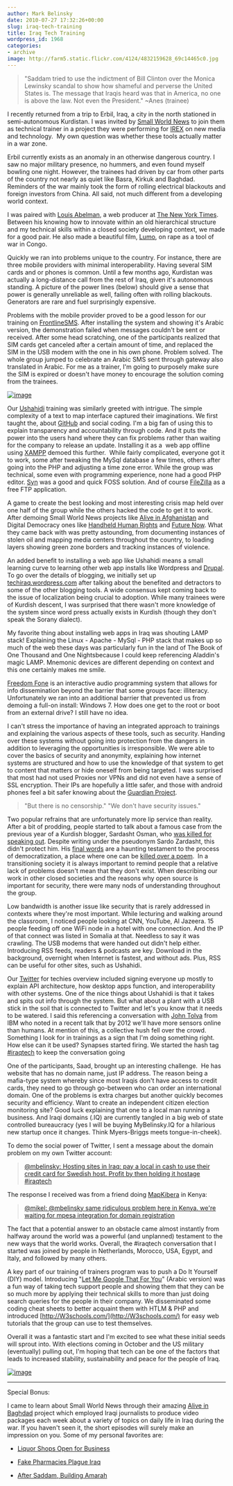 ```yaml
---
author: Mark Belinsky
date: 2010-07-27 17:32:26+00:00
slug: iraq-tech-training
title: Iraq Tech Training
wordpress_id: 1968
categories:
- archive
image: http://farm5.static.flickr.com/4124/4832159628_69c14465c0.jpg
---
```


> "Saddam tried to use the indictment of Bill Clinton over the Monica Lewinsky scandal to show how shameful and perverse the United States is. The message that Iraqis heard was that in America, no one is above the law. Not even the President." ~Anes (trainee)


I recently returned from a trip to Erbil, Iraq, a city in the north stationed in semi-autonomous Kurdistan. I was invited by [Small World News](http://smallworldnews.tv/) to join them as technical trainer in a project they were performing for [IREX](http://www.irex.org/) on new media and technology.  My own question was whether these tools actually matter in a war zone.

Erbil currently exists as an anomaly in an otherwise dangerous country. I saw no major military presence, no hummers, and even found myself bowling one night. However, the trainees had driven by car from other parts of the country not nearly as quiet like Basra, Kirkuk and Baghdad. Reminders of the war mainly took the form of rolling electrical blackouts and foreign investors from China. All said, not much different from a developing world context.

I was paired with [Louis Abelman](http://twitter.com/louis_abelman), a web producer at [The New York Times](http://atwar.blogs.nytimes.com/author/louis-abelman/). Between his knowing how to innovate within an old hierarchical structure and my technical skills within a closed society developing context, we made for a good pair. He also made a beautiful film, [Lumo](http://www.gomafilmproject.org/), on rape as a tool of war in Congo.

Quickly we ran into problems unique to the country. For instance, there are three mobile providers with minimal interoperability. Having several SIM cards and or phones is common. Until a few months ago, Kurdistan was actually a long-distance call from the rest of Iraq, given it's autonomous standing. A picture of the power lines (below) should give a sense that power is generally unreliable as well, failing often with rolling blackouts. Generators are rare and fuel surprisingly expensive.

Problems with the mobile provider proved to be a good lesson for our training on [FrontlineSMS](http://www.frontlinesms.com/). After installing the system and showing it's Arabic version, the demonstration failed when messages couldn't be sent or received. After some head scratching, one of the participants realized that SIM cards get canceled after a certain amount of time, and replaced the SIM in the USB modem with the one in his own phone. Problem solved. The whole group jumped to celebrate an Arabic SMS sent through gateway also translated in Arabic. For me as a trainer, I'm going to purposely make sure the SIM is expired or doesn't have money to encourage the solution coming from the trainees.

[![image](http://farm5.static.flickr.com/4124/4832159628_69c14465c0.jpg)](http://www.flickr.com/photos/digitaldemocracy/4832159628/)

Our [Ushahidi](http://ushahidi.com/) training was similarly greeted with intrigue. The simple complexity of a text to map interface captured their imaginations. We first taught the, about [GitHub](https://github.com/) and social coding. I'm a big fan of using this to explain transparency and accountability through code. And it puts the power into the users hand where they can fix problems rather than waiting for the company to release an update. Installing it as a  web app offline using [XAMPP](http://www.apachefriends.org/en/xampp.html) demoed this further.  While fairly complicated, everyone got it to work, some after tweaking the MySql database a few times, others after going into the PHP and adjusting a time zone error. While the group was technical, some even with programming experience, none had a good PHP editor. [Syn](http://sourceforge.net/projects/syn/) was a good and quick FOSS solution. And of course [FileZilla](http://filezilla-project.org/) as a free FTP application.

A game to create the best looking and most interesting crisis map held over one half of the group while the others hacked the code to get it to work. After demoing Small World News projects like [Alive in Afghanistan](http://aliveinafghanistan.org/) and Digital Democracy ones like [Handheld Human Rights](http://handheldhumanrights.org/) and [Future Now](http://handheldhumanrights.org/nyc). What they came back with was pretty astounding, from documenting instances of stolen oil and mapping media centers throughout the country, to loading layers showing green zone borders and tracking instances of violence.

An added benefit to installing a web app like Ushahidi means a small learning curve to learning other web app installs like Wordpress and [Drupal](http://drupal.org/). To go over the details of blogging, we initially set up [techiraq.wordpress.com](http://techiraq.wordpress.com) after talking about the benefited and detractors to some of the other blogging tools. A wide consensus kept coming back to the issue of localization being crucial to adoption. While many trainees were of Kurdish descent, I was surprised that there wasn't more knowledge of the system since word press actually exists in Kurdish (though they don't speak the Sorany dialect).

My favorite thing about installing web apps in Iraq was shouting LAMP stack! Explaining the Linux - Apache - MySql - PHP stack that makes up so much of the web these days was particularly fun in the land of The Book of One Thousand and One Nightsbecause I could keep referencing Aladdin's magic LAMP. Mnemonic devices are different depending on context and this one certainly makes me smile.

[Freedom Fone](http://freedomfone.org/) is an interactive audio programming system that allows for info dissemination beyond the barrier that some groups face: illiteracy. Unfortunately we ran into an additional barrier that prevented us from demoing a full-on install: Windows 7. How does one get to the root or boot from an external drive? I still have no idea.

I can't stress the importance of having an integrated approach to trainings and explaining the various aspects of these tools, such as security. Handing over these systems without going into protection from the dangers in addition to leveraging the opportunities is irresponsible. We were able to cover the basics of security and anonymity, explaining how internet systems are structured and how to use the knowledge of that system to get to content that matters or hide oneself from being targeted. I was surprised that most had not used Proxies nor VPNs and did not even have a sense of SSL encryption. Their IPs are hopefully a little safer, and those with android phones feel a bit safer knowing about the [Guardian Project](http://guardianproject.info/).


> "But there is no censorship."
"We don't have security issues."


Two popular refrains that are unfortunately more lip service than reality. After a bit of prodding, people started to talk about a famous case from the previous year of a Kurdish blogger, Sardasht Osman, who [was killed for speaking out](http://www.iwpr.net/report-news/concern-over-kurdish-journalists-unsolved-killing). Despite writing under the pseudonym Sardo Zardasht, this didn't protect him. His [final words](http://kurdistanpost.info/kurdistanpost-english/May2010/10_5_10_I%20heard%20the%20first%20ring%20of%20death.htm) are a haunting testament to the process of democratization, a place where one can be [killed over a poem](http://www.mideastyouth.com/2010/05/16/die-for-your-words-a-farewell-to-sardasht-osman/).  In a transitioning society it is always important to remind people that a relative lack of problems doesn't mean that they don't exist. When describing our work in other closed societies and the reasons why open source is important for security, there were many nods of understanding throughout the group.

Low bandwidth is another issue like security that is rarely addressed in contexts where they're most important. While lecturing and walking around the classroom, I noticed people looking at CNN, YouTube, Al Jazeera. 15 people feeding off one WiFi node in a hotel with one connection. And the IP of that connect was listed in Somalia at that. Needless to say it was crawling. The USB modems that were handed out didn't help either. Introducing RSS feeds, readers & podcasts are key. Download in the background, overnight when Internet is fastest, and without ads. Plus, RSS can be useful for other sites, such as Ushahidi.

Our [Twitter](http://twitter.com/digidem) for techies overview included signing everyone up mostly to explain API architecture, how desktop apps function, and interoperability with other systems. One of the nice things about Ushahidi is that it takes and spits out info through the system. But what about a plant with a USB stick in the soil that is connected to Twitter and let's you know that it needs to be watered. I said this referencing a conversation with [John Tolva](http://www.ascentstage.com/) from IBM who noted in a recent talk that by 2012 we'll have more sensors online than humans. At mention of this, a collective hush fell over the crowd. Something I look for in trainings as a sign that I'm doing something right. How else can it be used? Synapses started firing. We started the hash tag [#iraqtech](http://twitter.com/#search?q=%23iraqtech) to keep the conversation going

One of the participants, Saad, brought up an interesting challenge.  He has website that has no domain name, just IP address. The reason being a mafia-type system whereby since most Iraqis don't have access to credit cards, they need to go through go-between who can order an international domain. One of the problems is extra charges but another quickly becomes security and efficiency. Want to create an independent citizen election monitoring site? Good luck explaining that one to a local man running a business. And Iraqi domains (.IQ) are currently tangled in a big web of state controlled bureaucracy (yes I will be buying MyBelinsky.IQ for a hilarious new startup once it changes. Think Myers-Briggs meets tongue-in-cheek).

To demo the social power of Twitter, I sent a message about the domain problem on my own Twitter account:


> [@mbelinsky: Hosting sites in Iraq: pay a local in cash to use their credit card for Swedish host. Profit by then holding it hostage #iraqtech](http://twitter.com/mbelinsky/status/18908104731)


The response I received was from a friend doing [MapKibera](http://mapkibera.org/) in Kenya:


> [@mikel: @mbelinsky same  ridiculous problem here in Kenya. we're waiting for mpesa integration  for domain registration](http://twitter.com/mikel/status/18908393211)


The fact that a potential answer to an obstacle came almost instantly from halfway around the world was a powerful (and unplanned) testament to the new ways that the world works. Overall, the #iraqtech conversation that I started was joined by people in Netherlands, Morocco, USA, Egypt, and Italy, and followed by many others.

A key part of our training of trainers program was to push a Do It Yourself (DIY) model. Introducing "[Let Me Google That For You](http://ar.lmgtfy.com/)" (Arabic version) was a fun way of taking tech support people and showing them that they can be so much more by applying their technical skills to more than just doing search queries for the people in their company. We disseminated some coding cheat sheets to better acquaint them with HTLM & PHP and introduced [http://W3schools.com/](http://W3schools.com/) for easy web tutorials that the group can use to test themselves.

Overall it was a fantastic start and I'm excited to see what these initial seeds will sprout into. With elections coming in October and the US military (eventually) pulling out, I'm hoping that tech can be one of the factors that leads to increased stability, sustainability and peace for the people of Iraq.

[![image](http://farm5.static.flickr.com/4095/4830190440_ac6c975008.jpg)](http://www.flickr.com/photos/stevieflamingo/4830190440/in/set-72157624583217186/)

********

Special Bonus:

I came to learn about Small World News through their amazing [Alive in Baghdad](http://aliveinbaghdad.org/) project which employed Iraqi journalists to produce video packages each week about a variety of topics on daily life in Iraq during the war. If you haven't seen it, the short episodes will surely make an impression on you. Some of my personal favorites are:



	
  * [Liquor Shops Open for Business](http://aliveinbaghdad.org/2009/03/30/liquor-shops-open-for-business/)

	
  * [Fake Pharmacies Plague Iraq](http://aliveinbaghdad.org/2009/01/27/fake-pharmacies-plague-iraq/)

	
  * [After Saddam, Building Amarah](http://aliveinbaghdad.org/2008/12/29/after-saddam-building-amarah/)


